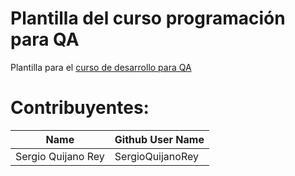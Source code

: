 # Plantilla del curso programación para QA

Plantilla para el [curso de desarrollo para QA](https://jj.github.io/curso-tdd)

# Contribuyentes:

| Name                  | Github User Name  |
| ----                  | ---               |
| Sergio Quijano Rey    | SergioQuijanoRey  |
